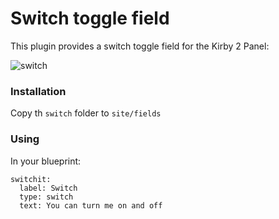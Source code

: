 # Switch toggle field 
This plugin provides a switch toggle field for the Kirby 2 Panel:

![switch](https://cloud.githubusercontent.com/assets/3788865/6529068/88780f92-c426-11e4-87f4-386ca9ab1b05.gif)

### Installation
Copy th ```switch``` folder to ```site/fields```

### Using
In your blueprint:

```
switchit:
  label: Switch
  type: switch
  text: You can turn me on and off
```
